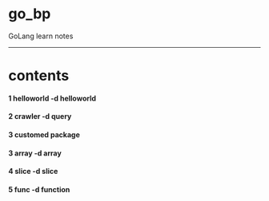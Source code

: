 # go_bp
GoLang learn notes

---
# contents
#### 1 helloworld -d helloworld
#### 2 crawler -d query
#### 3 customed package
#### 3 array -d array
#### 4 slice -d slice
#### 5 func -d function
